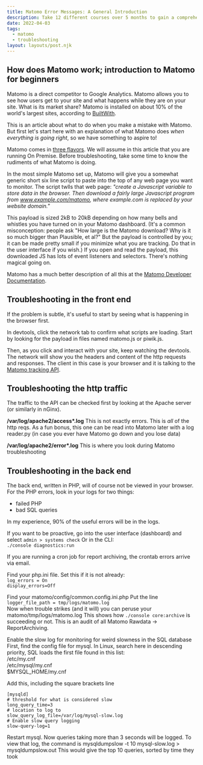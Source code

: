 ```yaml
---
title: Matomo Error Messages: A General Introduction
description: Take 12 different courses over 5 months to gain a comprehensive understanding of Drupal
date: 2022-04-03
tags:
  - matomo
  - troubleshooting
layout: layouts/post.njk
---
```


## How does Matomo work; introduction to Matomo for beginners
Matomo is a direct competitor to Google Analytics.  Matomo allows you to see how users get to your site and what happens while they are on your site.  What is its market share? Matomo is installed on about 10% of the world's largest sites, according to [BuiltWith](https://trends.builtwith.com/analytics/Matomo). 

This is an article about what to do when you make a mistake with Matomo.  But first let's start here with an explanation of what Matomo does *when everything is going right*, so we have something to aspire to!  
  
Matomo comes in [three flavors](https://matomo.org/what-is-on-premise/).  We will assume in this article that you are running On Premise.  Before troubleshooting, take some time to know the rudiments of what Matomo is doing.  

In the most simple Matomo set up, Matomo will give you a  somewhat generic short six line script to paste into the top of any web page you want to monitor.  The script twlls that web page: *"create a Javascript variable to store data in the browser. Then download a fairly large Javascript program from www.example.com/matomo, where _example.com_ is replaced by your website domain."*  
  
This payload is sized 2kB to 20kB depending on how many bells and whistles you have turned on in your Matomo dashboard.  (It's a common misconception: people ask "How large is the Matomo download? Why is it so much bigger than Plausible, et al?" But the payload is controlled by you; it can be made pretty small if you minimize what you are tracking. Do that in the user interface if you wish.)  If you open and read the payload, this downloaded JS has lots of event listeners and selectors.  There's nothing magical going on.  

Matomo has a much better description of all this at the [Matomo Developer Documentation](https://developer.matomo.org/).  

## Troubleshooting in the front end
If the problem is subtle, it's useful to start by seeing what is happening in the browser first.  

In devtools, click the network tab to confirm what scripts are loading.  Start by looking for the payload in files named matomo.js or piwik.js.

Then, as you click and interact with your site, keep watching the devtools. The network will show you the headers and content of the http requests and responses. The client in this case is your browser and it is talking to the [Matomo tracking API](https://developer.matomo.org/guides/apis).  

## Troubleshooting the http traffic
The traffic to the API can be checked first by looking at the Apache server (or similarly in nGinx).

__/var/log/apache2/access*.log__
This is not exactly errors. This is *all* of the http reqs. As a fun bonus, this one can be read into Matomo later with a log reader.py (in case you ever have Matomo go down and you lose data)

__/var/log/apache2/error*.log__
This is where you look during Matomo troubleshooting


## Troubleshooting in the back end
The back end, written in PHP, will of course not be viewed in your browser.  For the PHP errors, look in your logs for two things: 
* failed PHP 
* bad SQL queries  

In my experience, 90% of the useful errors will be in the logs.   
  
If you want to be proactive, go into the user interface (dashboard) and select `admin > systems check`
Or in the CLI:  
`./console diagnostics:run`
  
If you are running a cron job for report archiving, the crontab errors arrive via email.  

Find your php.ini file.  Set this if it is not already:  
`log_errors = On`  
`display_errors=Off`

Find your matomo/config/common.config.ini.php  Put the line `logger_file_path = tmp/logs/matomo.log`  
Now when trouble strikes (and it will) you can peruse your matomo/tmp/logs/matomo.log
This shows how `./console core:archive` is succeeding or not. This is an audit of all Matomo Rawdata -> ReportArchiving.  
  
Enable the slow log for monitoring for weird slowness in the SQL database  First, find the config file for mysql.  In Linux, search here in descending priority, SQL loads the first file found in this list:  
/etc/my.cnf  
/etc/mysql/my.cnf  
$MYSQL_HOME/my.cnf  
  
Add this, including the square brackets line  
```
[mysqld]
# threshold for what is considered slow
long_query_time=3
# location to log to
slow_query_log_file=/var/log/mysql-slow.log
# Enable slow query logging
slow-query-log=1
```
Restart mysql.
Now queries taking more than 3 seconds will be logged. 
To view that log, the command is mysqldumpslow -t 10 mysql-slow.log > mysqldumpslow.out
This would give the top 10 queries, sorted by time they took




